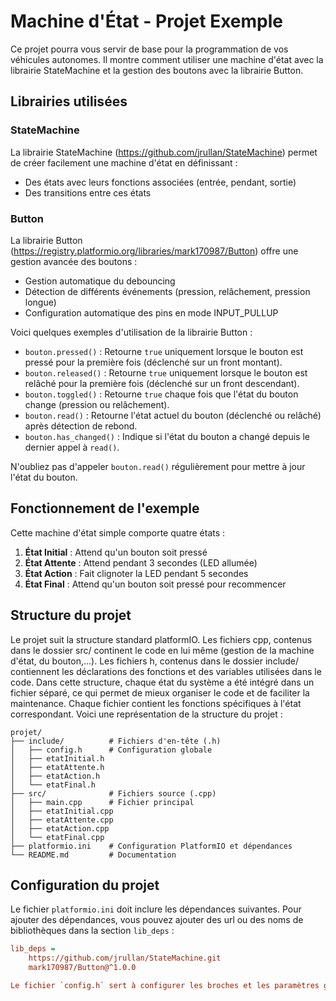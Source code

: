 # Machine d'État - Projet Exemple

Ce projet pourra vous servir de base pour la programmation de vos véhicules autonomes. Il montre comment utiliser une machine d'état avec la librairie StateMachine et la gestion des boutons avec la librairie Button.

## Librairies utilisées

### StateMachine
La librairie StateMachine (https://github.com/jrullan/StateMachine) permet de créer facilement une machine d'état en définissant :
- Des états avec leurs fonctions associées (entrée, pendant, sortie)
- Des transitions entre ces états

### Button
La librairie Button (https://registry.platformio.org/libraries/mark170987/Button) offre une gestion avancée des boutons :
- Gestion automatique du debouncing
- Détection de différents événements (pression, relâchement, pression longue)
- Configuration automatique des pins en mode INPUT_PULLUP

Voici quelques exemples d'utilisation de la librairie Button :

- `bouton.pressed()` : Retourne `true` uniquement lorsque le bouton est pressé pour la première fois (déclenché sur un front montant).
- `bouton.released()` : Retourne `true` uniquement lorsque le bouton est relâché pour la première fois (déclenché sur un front descendant).
- `bouton.toggled()` : Retourne `true` chaque fois que l'état du bouton change (pression ou relâchement).
- `bouton.read()` : Retourne l'état actuel du bouton (déclenché ou relâché) après détection de rebond.
- `bouton.has_changed()` : Indique si l'état du bouton a changé depuis le dernier appel à `read()`.

N'oubliez pas d'appeler `bouton.read()` régulièrement pour mettre à jour l'état du bouton.

## Fonctionnement de l'exemple

Cette machine d'état simple comporte quatre états :
1. **État Initial** : Attend qu'un bouton soit pressé
2. **État Attente** : Attend pendant 3 secondes (LED allumée)
3. **État Action** : Fait clignoter la LED pendant 5 secondes
4. **État Final** : Attend qu'un bouton soit pressé pour recommencer

## Structure du projet

Le projet suit la structure standard platformIO. Les fichiers cpp, contenus dans le dossier src/ continent le code en lui même (gestion de la machine d'état, du bouton,...). Les fichiers h, contenus dans le dossier include/ contiennent les déclarations des fonctions et des variables utilisées dans le code.
Dans cette structure, chaque état du système a été intégré dans un fichier séparé, ce qui permet de mieux organiser le code et de faciliter la maintenance. Chaque fichier contient les fonctions spécifiques à l'état correspondant.
Voici une représentation de la structure du projet :


```structure
projet/
├── include/          # Fichiers d'en-tête (.h)
│   ├── config.h      # Configuration globale
│   ├── etatInitial.h
│   ├── etatAttente.h
│   ├── etatAction.h
│   └── etatFinal.h
├── src/              # Fichiers source (.cpp)
│   ├── main.cpp      # Fichier principal
│   ├── etatInitial.cpp
│   ├── etatAttente.cpp
│   ├── etatAction.cpp
│   └── etatFinal.cpp
├── platformio.ini    # Configuration PlatformIO et dépendances
└── README.md         # Documentation
```


## Configuration du projet

Le fichier `platformio.ini` doit inclure les dépendances suivantes. Pour ajouter des dépendances, vous pouvez ajouter des url ou des noms de bibliothèques dans la section `lib_deps` :
```ini
lib_deps = 
    https://github.com/jrullan/StateMachine.git
    mark170987/Button@^1.0.0

Le fichier `config.h` sert à configurer les broches et les paramètres globaux du projet. Vous pouvez ajuster ces paramètres selon vos besoins. idéalement, aucune valeur ne devrait être définie dans les autres fichiers source.
